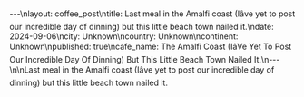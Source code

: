---\nlayout: coffee_post\ntitle: Last meal in the Amalfi coast (Iâve yet to post our incredible day of dinning) but this little beach town nailed it.\ndate: 2024-09-06\ncity: Unknown\ncountry: Unknown\ncontinent: Unknown\npublished: true\ncafe_name: The Amalfi Coast (IâVe Yet To Post Our Incredible Day Of Dinning) But This Little Beach Town Nailed It.\n---\n\nLast meal in the Amalfi coast (Iâve yet to post our incredible day of dinning) but this little beach town nailed it.